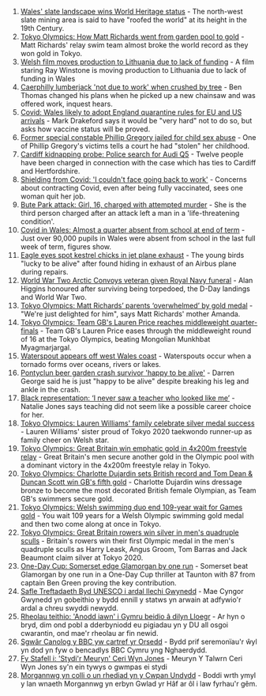 1. [Wales' slate landscape wins World Heritage status](https://www.bbc.co.uk/news/uk-wales-57986167) - The north-west slate mining area is said to have "roofed the world" at its height in the 19th Century.
2. [Tokyo Olympics: How Matt Richards went from garden pool to gold](https://www.bbc.co.uk/news/uk-wales-57994645) - Matt Richards' relay swim team almost broke the world record as they won gold in Tokyo.
3. [Welsh film moves production to Lithuania due to lack of funding](https://www.bbc.co.uk/news/uk-wales-57986735) - A film staring Ray Winstone is moving production to Lithuania due to lack of funding in Wales
4. [Caerphilly lumberjack 'not due to work' when crushed by tree](https://www.bbc.co.uk/news/uk-wales-58003299) - Ben Thomas changed his plans when he picked up a new chainsaw and was offered work, inquest hears.
5. [Covid: Wales likely to adopt England quarantine rules for EU and US arrivals](https://www.bbc.co.uk/news/uk-wales-politics-57996964) - Mark Drakeford says it would be "very hard" not to do so, but asks how vaccine status will be proved.
6. [Former special constable Phillip Gregory jailed for child sex abuse](https://www.bbc.co.uk/news/uk-wales-57994650) - One of Phillip Gregory's victims tells a court he had "stolen" her childhood.
7. [Cardiff kidnapping probe: Police search for Audi Q5](https://www.bbc.co.uk/news/uk-wales-57995554) - Twelve people have been charged in connection with the case which has ties to Cardiff and Hertfordshire.
8. [Shielding from Covid: 'I couldn't face going back to work'](https://www.bbc.co.uk/news/uk-wales-57995550) - Concerns about contracting Covid, even after being fully vaccinated, sees one woman quit her job.
9. [Bute Park attack: Girl, 16, charged with attempted murder](https://www.bbc.co.uk/news/uk-wales-57994643) - She is the third person charged after an attack left a man in a 'life-threatening condition'.
10. [Covid in Wales: Almost a quarter absent from school at end of term](https://www.bbc.co.uk/news/uk-wales-politics-57996960) - Just over 90,000 pupils in Wales were absent from school in the last full week of term, figures show.
11. [Eagle eyes spot kestrel chicks in jet plane exhaust](https://www.bbc.co.uk/news/uk-wales-57992207) - The young birds "lucky to be alive" after found hiding in exhaust of an Airbus plane during repairs.
12. [World War Two Arctic Convoys veteran given Royal Navy funeral](https://www.bbc.co.uk/news/uk-wales-57976879) - Alan Higgins honoured after surviving being torpedoed, the D-Day landings and World War Two.
13. [Tokyo Olympics: Matt Richards’ parents ‘overwhelmed’ by gold medal](https://www.bbc.co.uk/news/uk-wales-57999903) - "We're just delighted for him", says Matt Richards' mother Amanda.
14. [Tokyo Olympics: Team GB's Lauren Price reaches middleweight quarter-finals](https://www.bbc.co.uk/sport/av/olympics/57994254) - Team GB's Lauren Price eases through the middleweight round of 16 at the Tokyo Olympics, beating Mongolian Munkhbat Myagmarjargal.
15. [Waterspout appears off west Wales coast](https://www.bbc.co.uk/news/uk-wales-57989175) - Waterspouts occur when a tornado forms over oceans, rivers or lakes.
16. [Pontyclun beer garden crash survivor 'happy to be alive'](https://www.bbc.co.uk/news/uk-wales-57992208) - Darren George said he is just "happy to be alive" despite breaking his leg and ankle in the crash.
17. [Black representation: ‘I never saw a teacher who looked like me’](https://www.bbc.co.uk/news/uk-wales-57983960) - Natalie Jones says teaching did not seem like a possible career choice for her.
18. [Tokyo Olympics: Lauren Williams' family celebrate silver medal success](https://www.bbc.co.uk/news/uk-wales-57978726) - Lauren Williams' sister proud of Tokyo 2020 taekwondo runner-up as family cheer on Welsh star.
19. [Tokyo Olympics: Great Britain win emphatic gold in 4x200m freestyle relay](https://www.bbc.co.uk/sport/olympics/57993545) - Great Britain's men secure another gold in the Olympic pool with a dominant victory in the 4x200m freestyle relay in Tokyo.
20. [Tokyo Olympics: Charlotte Dujardin sets British record and Tom Dean & Duncan Scott win GB's fifth gold](https://www.bbc.co.uk/sport/olympics/57993948) - Charlotte Dujardin wins dressage bronze to become the most decorated British female Olympian, as Team GB's swimmers secure gold.
21. [Tokyo Olympics: Welsh swimming duo end 109-year wait for Games gold](https://www.bbc.co.uk/sport/wales/57994794) - You wait 109 years for a Welsh Olympic swimming gold medal and then two come along at once in Tokyo.
22. [Tokyo Olympics: Great Britain rowers win silver in men's quadruple sculls](https://www.bbc.co.uk/sport/olympics/57993357) - Britain's rowers win their first Olympic medal in the men's quadruple sculls as Harry Leask, Angus Groom, Tom Barras and Jack Beaumont claim silver at Tokyo 2020.
23. [One-Day Cup: Somerset edge Glamorgan by one run](https://www.bbc.co.uk/sport/cricket/58001176) - Somerset beat Glamorgan by one run in a One-Day Cup thriller at Taunton with 87 from captain Ben Green proving the key contribution.
24. [Safle Treftadaeth Byd UNESCO i ardal llechi Gwynedd](https://www.bbc.co.uk/newyddion/57994907) - Mae Cyngor Gwynedd yn gobeithio y bydd ennill y statws yn arwain at adfywio'r ardal a chreu swyddi newydd.
25. [Rheolau teithio: 'Anodd iawn' i Gymru beidio â dilyn Lloegr](https://www.bbc.co.uk/newyddion/57998993) - Ar hyn o bryd, dim ond pobl a dderbyniodd eu pigiadau yn y DU all osgoi cwarantin, ond mae'r rheolau ar fin newid.
26. [Sgwâr Canolog y BBC yw cartref yr Orsedd](https://www.bbc.co.uk/newyddion/57949114) - Bydd prif seremonïau'r ŵyl yn dod yn fyw o bencadlys BBC Cymru yng Nghaerdydd.
27. [Fy Stafell i: 'Stydi'r Meuryn' Ceri Wyn Jones](https://www.bbc.co.uk/newyddion/57975995) - Meuryn Y Talwrn Ceri Wyn Jones sy'n ein tywys o gwmpas ei stydi
28. [Morgannwg yn colli o un rhediad yn y Cwpan Undydd](https://www.bbc.co.uk/newyddion/58002068) - Boddi wrth ymyl y lan wnaeth Morgannwg yn erbyn Gwlad yr Hâf ar ôl i law fyrhau'r gêm.
